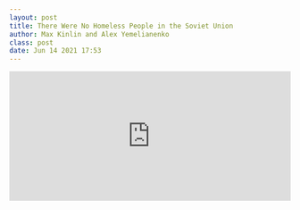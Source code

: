 ```yaml
---
layout: post
title: There Were No Homeless People in the Soviet Union
author: Max Kinlin and Alex Yemelianenko
class: post
date: Jun 14 2021 17:53
---
```


<iframe src="https://open.spotify.com/embed/episode/4X2auN3X0qOeiyNrIyM5LG" width="100%" height="232" frameBorder="0" allowtransparency="true" allow="encrypted-media"></iframe>
